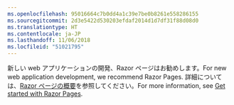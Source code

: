 ```yaml
---
ms.openlocfilehash: 95016664c7b0dd4a1c39e7be0b8261e558286155
ms.sourcegitcommit: 2d3e5422d530203efdaf2014d1d7df31f88d08d0
ms.translationtype: HT
ms.contentlocale: ja-JP
ms.lasthandoff: 11/06/2018
ms.locfileid: "51021795"
---
```

<span data-ttu-id="3bbee-101">新しい web アプリケーションの開発、Razor ページはお勧めします。</span><span class="sxs-lookup"><span data-stu-id="3bbee-101">For new web application development, we recommend Razor Pages.</span></span> <span data-ttu-id="3bbee-102">詳細については、[Razor ページの概要](/aspnet/core/tutorials/razor-pages/razor-pages-start)を参照してください。</span><span class="sxs-lookup"><span data-stu-id="3bbee-102">For more information, see [Get started with Razor Pages](/aspnet/core/tutorials/razor-pages/razor-pages-start).</span></span>